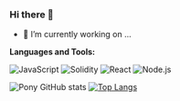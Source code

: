 ### Hi there 👋

- 🔭 I’m currently working on ...



**Languages and Tools:**

![JavaScript](https://img.shields.io/badge/-JavaScript-%23F7DF1C?style=flat-square&logo=javascript&logoColor=000000&labelColor=%23F7DF1C&color=%23FFCE5A)
![Solidity](https://img.shields.io/badge/-Solidity-%23F7DF1C?style=flat-square&logo=solidity)
![React](https://img.shields.io/badge/-React-%23282C34?style=flat-square&logo=react)
![Node.js](https://img.shields.io/badge/-Node.js-%232c3e50?style=flat-square&logo=node.js)


![Pony GitHub stats](https://github-readme-stats.vercel.app/api?username=pony13500815917&count_private=true&show_icons=true&theme=highcontrast)
[![Top Langs](https://github-readme-stats.vercel.app/api/top-langs/?username=pony13500815917&layout=compact)](https://github.com/anuraghazra/github-readme-stats)
